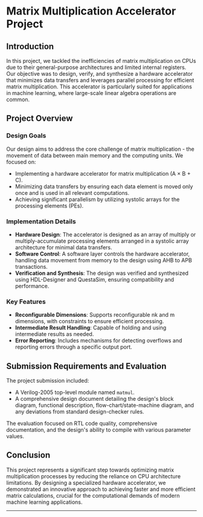 # Matrix Multiplication Accelerator Project

## Introduction

In this project, we tackled the inefficiencies of matrix multiplication on CPUs due to their general-purpose architectures and limited internal registers. Our objective was to design, verify, and synthesize a hardware accelerator that minimizes data transfers and leverages parallel processing for efficient matrix multiplication. This accelerator is particularly suited for applications in machine learning, where large-scale linear algebra operations are common.

## Project Overview

### Design Goals

Our design aims to address the core challenge of matrix multiplication - the movement of data between main memory and the computing units. We focused on:

- Implementing a hardware accelerator for matrix multiplication (A × B + C).
- Minimizing data transfers by ensuring each data element is moved only once and is used in all relevant computations.
- Achieving significant parallelism by utilizing systolic arrays for the processing elements (PEs).

### Implementation Details

- **Hardware Design**: The accelerator is designed as an array of multiply or multiply-accumulate processing elements arranged in a systolic array architecture for minimal data transfers.
- **Software Control**: A software layer controls the hardware accelerator, handling data movement from memory to the design using AHB to APB transactions.
- **Verification and Synthesis**: The design was verified and synthesized using HDL-Designer and QuestaSim, ensuring compatibility and performance.

### Key Features

- **Reconfigurable Dimensions**: Supports reconfigurable nk and m dimensions, with constraints to ensure efficient processing.
- **Intermediate Result Handling**: Capable of holding and using intermediate results as needed.
- **Error Reporting**: Includes mechanisms for detecting overflows and reporting errors through a specific output port.

## Submission Requirements and Evaluation

The project submission included:

- A Verilog-2005 top-level module named `matmul`.
- A comprehensive design document detailing the design's block diagram, functional description, flow-chart/state-machine diagram, and any deviations from standard design-checker rules.

The evaluation focused on RTL code quality, comprehensive documentation, and the design's ability to compile with various parameter values.

## Conclusion

This project represents a significant step towards optimizing matrix multiplication processes by reducing the reliance on CPU architecture limitations. By designing a specialized hardware accelerator, we demonstrated an innovative approach to achieving faster and more efficient matrix calculations, crucial for the computational demands of modern machine learning applications.

--- 
